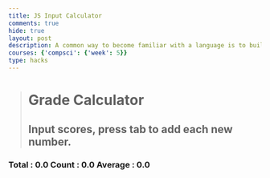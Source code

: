 ```yaml
---
title: JS Input Calculator
comments: true
hide: true
layout: post
description: A common way to become familiar with a language is to build a calculator.  This calculator shows off button with actions.
courses: {'compsci': {'week': 5}}
type: hacks
---
```


<!-- Heading -->
> <h1>Grade Calculator</h1>
> <h2>Input scores, press tab to add each new number.</h2>
<!-- Totals -->
<h3>
    Total : <span id="total">0.0</span>
    Count : <span id="count">0.0</span>
    Average : <span id="average">0.0</span>
</h3>
<!-- Rows -->
<div id="scores">
    <!-- javascript generated inputs -->
</div>
<script>
// Creates a new input box
function newInputLine(index) {
    // Add a label for each score element
    var title = document.createElement('label');
    title.htmlFor = index;
    title.innerHTML = index + ". ";
    document.getElementById("scores").appendChild(title); // add to HTML
    // Setup score element and attributes
    var score = document.createElement("input"); // input element
    score.id =  index;  // id of input element
    score.onkeydown = calculator // Each key triggers event (using function as a value)
    score.type = "number"; // Use text type to allow typing multiple characters
    score.name = "score";  // name is used to group "score" elements
    score.style.textAlign = "right";
    score.style.width = "5em";
    document.getElementById("scores").appendChild(score);  // add to HTML
    // Create and add blank line after input box
    var br = document.createElement("br");  // line break element
    document.getElementById("scores").appendChild(br); // add to HTML
    // Set focus on the new input line
    document.getElementById(index).focus();
}
// Handles event and calculates totals
function calculator(event) {
    var key = event.key;
    // Check if the pressed key is the "Tab" key (key code 9) or "Enter" key (key code 13)
    if (key === "Tab" || key === "Enter") {
        event.preventDefault(); // Prevent default behavior (tabbing to the next element)
        var array = document.getElementsByName('score'); // setup array of scores
        var total = 0;  // running total
        var count = 0;  // count of input elements with valid values
        for (var i = 0; i < array.length; i++) {  // iterate through array
            var value = array[i].value;
            if (parseFloat(value)) {
                var parsedValue = parseFloat(value);
                total += parsedValue;  // add to running total
                count++;
            }
        }
        // update totals
        document.getElementById('total').innerHTML = total.toFixed(2); // show two decimals
        document.getElementById('count').innerHTML = count;
        if (count > 0) {
            document.getElementById('average').innerHTML = (total / count).toFixed(2);
        } else {
            document.getElementById('average').innerHTML = "0.0";
        }
        // adds newInputLine, only if all array values satisfy parseFloat
        if (count === document.getElementsByName('score').length) {
            newInputLine(count); // make a new input line
        }
    }
}
// Creates 1st input box on Window load
newInputLine(0);
</script>
